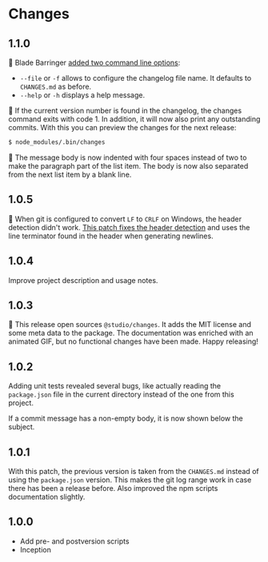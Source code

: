 # Changes

## 1.1.0

🍏 Blade Barringer [added two command line options][pr6]:

  - `--file` or `-f` allows to configure the changelog file name. It defaults
    to `CHANGES.md` as before.
  - `--help` or `-h` displays a help message.

🍏 If the current version number is found in the changelog, the changes command
exits with code 1. In addition, it will now also print any outstanding commits.
With this you can preview the changes for the next release:

```bash
$ node_modules/.bin/changes
```

🐛 The message body is now indented with four spaces instead of two to make the
paragraph part of the list item. The body is now also separated from the next
list item by a blank line.

[pr6]: https://github.com/javascript-studio/studio-changes/pull/6

## 1.0.5

🐛 When git is configured to convert `LF` to `CRLF` on Windows, the header
detection didn't work. [This patch fixes the header detection][pr2] and uses
the line terminator found in the header when generating newlines.

[pr2]: https://github.com/javascript-studio/studio-changes/pull/2

## 1.0.4

Improve project description and usage notes.

## 1.0.3

📣 This release open sources `@studio/changes`. It adds the MIT license and
some meta data to the package. The documentation was enriched with an animated
GIF, but no functional changes have been made. Happy releasing!

## 1.0.2

Adding unit tests revealed several bugs, like actually reading the
`package.json` file in the current directory instead of the one from this
project.

If a commit message has a non-empty body, it is now shown below the subject.

## 1.0.1

With this patch, the previous version is taken from the `CHANGES.md` instead of
using the `package.json` version. This makes the git log range work in case
there has been a release before. Also improved the npm scripts documentation
slightly.

## 1.0.0

- Add pre- and postversion scripts
- Inception

